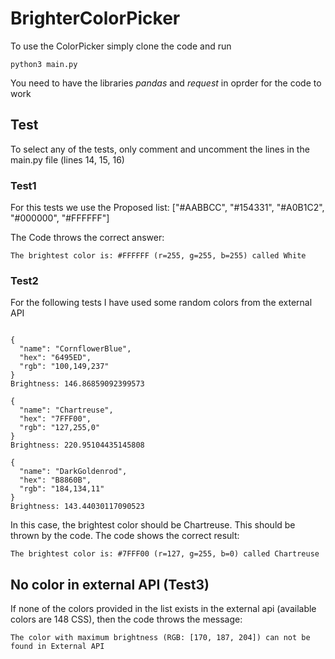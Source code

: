 # BrighterColorPicker

To use the ColorPicker simply clone the code and run
```
python3 main.py
```

You need to have the libraries *pandas* and *request* in oprder for the code to work

## Test
To select any of the tests, only comment and uncomment the lines in the main.py
file (lines 14, 15, 16)

### Test1
For this tests we use the Proposed list:
["#AABBCC", "#154331", "#A0B1C2", "#000000", "#FFFFFF"]

The Code throws the correct answer:

```
The brightest color is: #FFFFFF (r=255, g=255, b=255) called White
```


### Test2
For the following tests I have used some random colors from the external API

```

{
  "name": "CornflowerBlue",
  "hex": "6495ED",
  "rgb": "100,149,237"
}
Brightness: 146.86859092399573

{
  "name": "Chartreuse",
  "hex": "7FFF00",
  "rgb": "127,255,0"
}
Brightness: 220.95104435145808

{
  "name": "DarkGoldenrod",
  "hex": "B8860B",
  "rgb": "184,134,11"
}
Brightness: 143.44030117090523
```

In this case, the brightest color should be Chartreuse. This should be thrown by the code.
The code shows the correct result:

```
The brightest color is: #7FFF00 (r=127, g=255, b=0) called Chartreuse
```

## No color in external API (Test3)
If none of the colors provided in the list exists in the external api (available colors are 148 CSS),
then the code throws the message:

```
The color with maximum brightness (RGB: [170, 187, 204]) can not be found in External API
```
